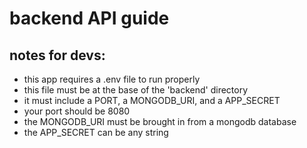# backend API guide


## notes for devs:

* this app requires a .env file to run properly
* this file must be at the base of the 'backend' directory
* it must include a PORT, a MONGODB_URI, and a APP_SECRET
* your port should be 8080
* the MONGODB_URI must be brought in from a mongodb database
* the APP_SECRET can be any string
